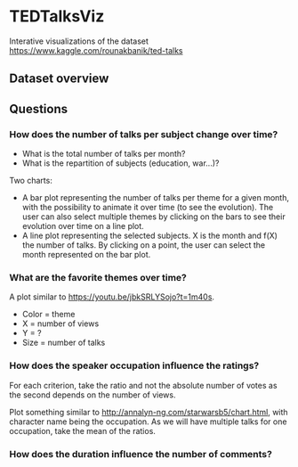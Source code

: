 # TEDTalksViz

Interative visualizations of the dataset https://www.kaggle.com/rounakbanik/ted-talks

## Dataset overview


## Questions

### How does the number of talks per subject change over time?

* What is the total number of talks per month?
* What is the repartition of subjects (education, war...)?

Two charts:

* A bar plot representing the number of talks per theme for a given month, with
the possibility to animate it over time (to see the evolution). The user can also
select multiple themes by clicking on the bars to see their evolution over time on
a line plot.
* A line plot representing the selected subjects. X is the month and f(X) the
number of talks. By clicking on a point, the user can select the month represented
on the bar plot.

### What are the favorite themes over time?

A plot similar to https://youtu.be/jbkSRLYSojo?t=1m40s.

* Color = theme
* X = number of views
* Y = ?
* Size = number of talks

### How does the speaker occupation influence the ratings?

For each criterion, take the ratio and not the absolute number of votes as the second
depends on the number of views.

Plot something similar to http://annalyn-ng.com/starwarsb5/chart.html, with character
name being the occupation. As we will have multiple talks for one occupation, take
the mean of the ratios.

### How does the duration influence the number of comments?
